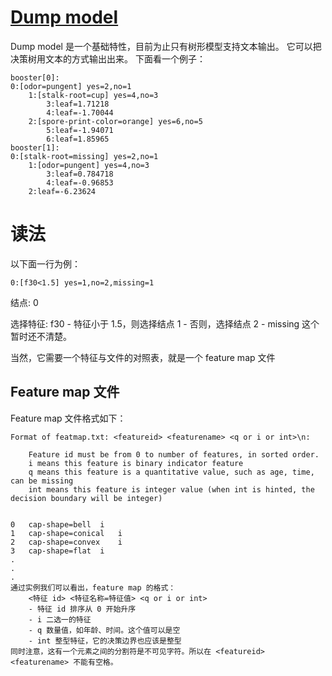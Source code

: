 # [Dump model](https://github.com/dmlc/xgboost/tree/master/demo/binary_classification)
Dump model 是一个基础特性，目前为止只有树形模型支持文本输出。
它可以把决策树用文本的方式输出出来。
下面看一个例子：
```
booster[0]:
0:[odor=pungent] yes=2,no=1
	1:[stalk-root=cup] yes=4,no=3
		3:leaf=1.71218
		4:leaf=-1.70044
	2:[spore-print-color=orange] yes=6,no=5
		5:leaf=-1.94071
		6:leaf=1.85965
booster[1]:
0:[stalk-root=missing] yes=2,no=1
	1:[odor=pungent] yes=4,no=3
		3:leaf=0.784718
		4:leaf=-0.96853
	2:leaf=-6.23624
```
# 读法
以下面一行为例：

```
0:[f30<1.5] yes=1,no=2,missing=1
```
结点: 0

选择特征: f30
    - 特征小于 1.5，则选择结点 1
    - 否则，选择结点 2 
    - missing 这个暂时还不清楚。

当然，它需要一个特征与文件的对照表，就是一个 feature map 文件

## Feature map 文件
Feature map 文件格式如下：
```
Format of featmap.txt: <featureid> <featurename> <q or i or int>\n:

    Feature id must be from 0 to number of features, in sorted order.
    i means this feature is binary indicator feature
    q means this feature is a quantitative value, such as age, time, can be missing
    int means this feature is integer value (when int is hinted, the decision boundary will be integer)
```

```

0	cap-shape=bell	i
1	cap-shape=conical	i
2	cap-shape=convex	i
3	cap-shape=flat	i
.
.
.
通过实例我们可以看出，feature map 的格式：
    <特征 id> <特征名称=特征值> <q or i or int>
    - 特征 id 排序从 0 开始升序
    - i 二选一的特征
    - q 数量值，如年龄、时间。这个值可以是空
    - int 整型特征，它的决策边界也应该是整型
同时注意，这有一个元素之间的分割符是不可见字符。所以在 <featureid> <featurename> 不能有空格。
```

